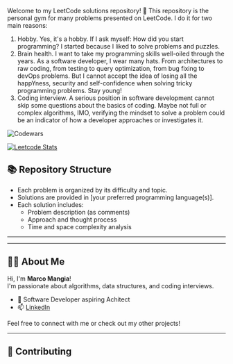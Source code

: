 Welcome to my LeetCode solutions repository! 🚀
This repository is the personal gym for many problems presented on LeetCode. I do it for two main reasons: 
1) Hobby. Yes, it's a hobby. If I ask myself: How did you start programming? I started because I liked to solve problems and puzzles.
2) Brain health. I want to take my programming skills well-oiled through the years. As a software developer, I wear many hats. From architectures to raw coding, from testing to query optimization, from bug fixing to devOps problems. But I cannot accept the idea of losing all the happYness, security and self-confidence when solving tricky programming problems. Stay young!
3) Coding interview. A serious position in software development cannot skip some questions about the basics of coding. Maybe not full or complex algorithms, IMO, verifying the mindset to solve a problem could be an indicator of how a developer approaches or investigates it.

![Codewars](https://github.r2v.ch/codewars?user=mmangiamusardo&stroke=%23BB432C)

[![Leetcode Stats](https://leetcard.jacoblin.cool/mamagarage?ext=contest)](https://leetcode.com/mamagarage)

## 📚 Repository Structure

- Each problem is organized by its difficulty and topic.
- Solutions are provided in [your preferred programming language(s)].
- Each solution includes:
  - Problem description (as comments)
  - Approach and thought process
  - Time and space complexity analysis

---


---

## 🧑‍💻 About Me

Hi, I'm **Marco Mangia**!  
I'm passionate about algorithms, data structures, and coding interviews.  
- 💼 Software Developer aspiring Achitect
- 📫 [LinkedIn](https://www.linkedin.com/in/marcomangia)

Feel free to connect with me or check out my other projects!

---

## 🤝 Contributing
